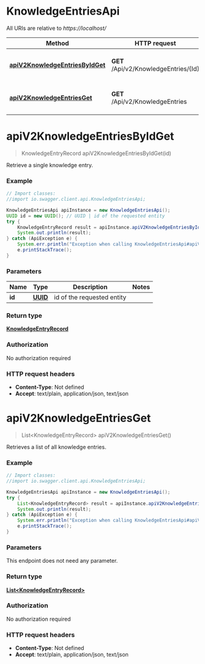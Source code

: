 # KnowledgeEntriesApi

All URIs are relative to *https://localhost/*

Method | HTTP request | Description
------------- | ------------- | -------------
[**apiV2KnowledgeEntriesByIdGet**](KnowledgeEntriesApi.md#apiV2KnowledgeEntriesByIdGet) | **GET** /Api/v2/KnowledgeEntries/{Id} | Retrieve a single knowledge entry.
[**apiV2KnowledgeEntriesGet**](KnowledgeEntriesApi.md#apiV2KnowledgeEntriesGet) | **GET** /Api/v2/KnowledgeEntries | Retrieves a list of all knowledge entries.


<a name="apiV2KnowledgeEntriesByIdGet"></a>
# **apiV2KnowledgeEntriesByIdGet**
> KnowledgeEntryRecord apiV2KnowledgeEntriesByIdGet(id)

Retrieve a single knowledge entry.

### Example
```java
// Import classes:
//import io.swagger.client.api.KnowledgeEntriesApi;

KnowledgeEntriesApi apiInstance = new KnowledgeEntriesApi();
UUID id = new UUID(); // UUID | id of the requested entity
try {
    KnowledgeEntryRecord result = apiInstance.apiV2KnowledgeEntriesByIdGet(id);
    System.out.println(result);
} catch (ApiException e) {
    System.err.println("Exception when calling KnowledgeEntriesApi#apiV2KnowledgeEntriesByIdGet");
    e.printStackTrace();
}
```

### Parameters

Name | Type | Description  | Notes
------------- | ------------- | ------------- | -------------
 **id** | [**UUID**](.md)| id of the requested entity |

### Return type

[**KnowledgeEntryRecord**](KnowledgeEntryRecord.md)

### Authorization

No authorization required

### HTTP request headers

 - **Content-Type**: Not defined
 - **Accept**: text/plain, application/json, text/json

<a name="apiV2KnowledgeEntriesGet"></a>
# **apiV2KnowledgeEntriesGet**
> List&lt;KnowledgeEntryRecord&gt; apiV2KnowledgeEntriesGet()

Retrieves a list of all knowledge entries.

### Example
```java
// Import classes:
//import io.swagger.client.api.KnowledgeEntriesApi;

KnowledgeEntriesApi apiInstance = new KnowledgeEntriesApi();
try {
    List<KnowledgeEntryRecord> result = apiInstance.apiV2KnowledgeEntriesGet();
    System.out.println(result);
} catch (ApiException e) {
    System.err.println("Exception when calling KnowledgeEntriesApi#apiV2KnowledgeEntriesGet");
    e.printStackTrace();
}
```

### Parameters
This endpoint does not need any parameter.

### Return type

[**List&lt;KnowledgeEntryRecord&gt;**](KnowledgeEntryRecord.md)

### Authorization

No authorization required

### HTTP request headers

 - **Content-Type**: Not defined
 - **Accept**: text/plain, application/json, text/json

